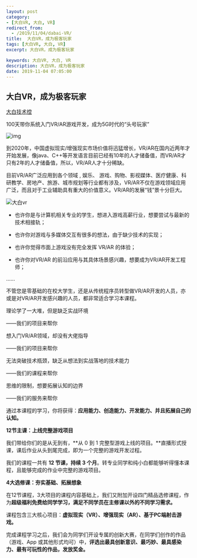 ```yaml
---
layout: post
category: 
- [大白VR, 大白, VR]
redirect_from:
  - /2019/11/04/dabai-VR/
title:  大白VR，成为极客玩家
tags: [大白VR, 大白, VR]
excerpt: 大白VR，成为极客玩家

keywords: 大白VR, 大白, VR
description: 大白VR，成为极客玩家
date: 2019-11-04 07:05:00
---
```



## 大白VR，成为极客玩家

[大白技术控](http://www.geekplayers.com)

100天带你系统入门VR/AR游戏开发，成为5G时代的“头号玩家”

![img](https://cdn.jsdelivr.net/gh/yanglr/images/640)



到2020年，中国虚拟现实/增强现实市场价值将迅猛增长，VR/AR在国内近两年才开始发展，像java、C++等开发语言目前已经有10年的人才储备值，而VR/AR才只有2年的人才储备值，所以，VR/AR人才十分稀缺。


目前VR/AR广泛应用到各个领域 , 娱乐、 游戏、购物、影视媒体、医疗健康、科研教学、房地产、旅游、城市规划等行业都有涉及，VR/AR不仅在游戏领域应用广泛，而且对于工业辅助具有重大的价值意义。VR/AR的发展“钱”景十分巨大。


![大白vr](https://cdn.jsdelivr.net/gh/yanglr/images/vr2.jpg)


- 也许你是与计算机相关专业的学生，想进入游戏高薪行业，想要尝试与最新的技术相接轨；

- 也许你对游戏与多媒体交互有很多的想法，由于缺少技术的实现；

- 也许你觉得市面上游戏没有完全发挥 VR/AR 的体验；

- 也许你对VR/AR 的前沿应用与其具体场景感兴趣，想要成为VR/AR开发工程师；

……



不管您是零基础的在校大学生，还是从传统程序员转型做VR/AR开发的人员，亦或是对VR/AR开发感兴趣的人员，都非常适合学习本课程。



理论学了一大堆，但是缺乏实战环境

——我们的项目来帮你

想入门VR/AR领域，却没有大佬指导 

——我们的项目来帮你

无法突破技术瓶颈，缺乏从想法到实战落地的技术能力

——我们的课程来帮你

思维的限制，想要拓展认知的边界

——我们的服务来帮你



通过本课程的学习，你将获得：**应用能力、创造能力、开发能力、**并且**拓展自己的认知。**

**12节主课：上线完整游戏项目**



我们带给你们的是从无到有，**从 0 到 1 完整型游戏上线的项目。**直播形式授课，课后作业从头到尾完成，即为一个完整的游戏开发过程。



我们的课程一共有 **12 节课，持续 3 个月**。转专业同学和纯小白都能够听得懂本课程，且能够完成的作业中完整的游戏项目。


**4大选修课：夯实基础、拓展想象**



在12节课程，3大项目的课程内容基础上，我们又附加开设四门精品选修课程，作为**超级福利免费给同学学习，满足不同学员在主修课以外的不同学习需求。**


课程包含三大核心项目：**虚拟现实（VR）、增强现实（AR）、基于PC端射击游戏。**


完成课程学习之后，我们会为同学们开设专属的创新大赛，在同学们创作的作品（游戏、App 或其他形式均可）中，**评选出最具创新意识、最巧妙、最具感染力、最有可玩性的作品，发放奖金。**


